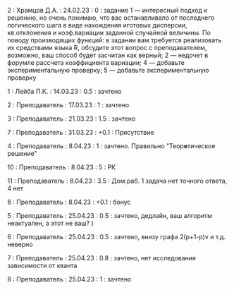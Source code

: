 2 : Храмцов Д.А. : 24.02.23 : 0 : задание 1 — интересный подход к решению, но очень понимаю, что вас останавливало от последнего логического шага в виде нахождения иготовых дисперсии, кв.отклонения и коэф.вариации заданной случайной величины. По поводу производящих функций: в задании вам требуется реализовать их средствами языка R, обсудите этот вопрос с преподавателем, возможно, ваш способ будет засчитан как верный; 2 — недочет в форумле рассчета коэффициента вариации; 4 — добавьте экспериментальную проверку; 5 — добавьте экспериментальную проверку  

1 : Лейба П.К. : 14.03.23 : 0.5 : зачтено

2 : Преподаватель : 17.03.23 : 1 : зачтено

3 : Преподаватель : 21.03.23 : 1.5 : зачтено

7 : Преподаватель : 31.03.23 : +0.1 : Присутствие

4 : Преподаватель : 8.04.23 : 1 : зачтено. Правильно "Теор<b>е</b>тическое решение"

10 : Преподаватель : 8.04.23 : 5 : РК

11 : Преподаватель : 8.04.23 : 3.5 : Дом.раб. 1 задача нет точного ответа, 4 нет

6 : Преподаватель : 8.04.23 : +0.1 : бонус

5 : Преподаватель : 25.04.23 : 0.5 : зачтено, дедлайн, ваш алгоритм неактуален, а этот не ваш? )

6 : Преподаватель : 25.04.23 : 0.5 : зачтено, внизу графа 2(p+1-p)v и т.д. неверно

7 : Преподаватель : 25.04.23 : 0.8 : зачтено, нет исследования зависимости от кванта

8 : Преподаватель : 25.04.23 : 1 : зачтено


